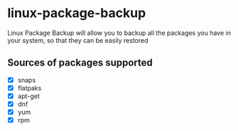 # linux-package-backup
Linux Package Backup will allow you to backup all the packages you have in your system, so that they can be easily restored

## Sources of packages supported
- [x] snaps
- [x] flatpaks
- [x] apt-get
- [x] dnf
- [x] yum
- [x] rpm